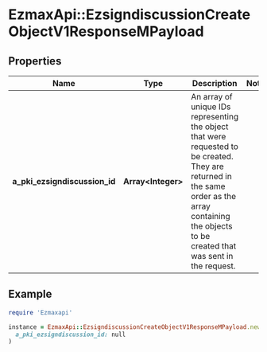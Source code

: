 # EzmaxApi::EzsigndiscussionCreateObjectV1ResponseMPayload

## Properties

| Name | Type | Description | Notes |
| ---- | ---- | ----------- | ----- |
| **a_pki_ezsigndiscussion_id** | **Array&lt;Integer&gt;** | An array of unique IDs representing the object that were requested to be created.  They are returned in the same order as the array containing the objects to be created that was sent in the request. |  |

## Example

```ruby
require 'Ezmaxapi'

instance = EzmaxApi::EzsigndiscussionCreateObjectV1ResponseMPayload.new(
  a_pki_ezsigndiscussion_id: null
)
```

